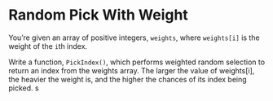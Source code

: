 # Random Pick With Weight

You’re given an array of positive integers, `weights`, where `weights[i]` is the weight of the `i`th index.

Write a function, `PickIndex()`, which performs weighted random selection to return an index from the weights array. The larger the value of weights[i], the heavier the weight is, and the higher the chances of its index being picked.
s
